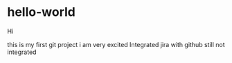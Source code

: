# hello-world

Hi 

this is my first git project
i am very excited
 Integrated jira with github still not integrated
